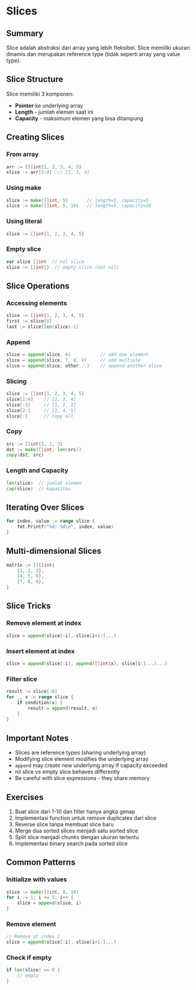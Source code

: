 # Slices

## Summary
Slice adalah abstraksi dari array yang lebih fleksibel. Slice memiliki ukuran dinamis dan merupakan reference type (tidak seperti array yang value type).

## Slice Structure
Slice memiliki 3 komponen:
- **Pointer** ke underlying array
- **Length** - jumlah elemen saat ini
- **Capacity** - maksimum elemen yang bisa ditampung

## Creating Slices

### From array
```go
arr := [5]int{1, 2, 3, 4, 5}
slice := arr[1:4]  // [2, 3, 4]
```

### Using make
```go
slice := make([]int, 5)       // length=5, capacity=5
slice := make([]int, 5, 10)   // length=5, capacity=10
```

### Using literal
```go
slice := []int{1, 2, 3, 4, 5}
```

### Empty slice
```go
var slice []int  // nil slice
slice := []int{}  // empty slice (not nil)
```

## Slice Operations

### Accessing elements
```go
slice := []int{1, 2, 3, 4, 5}
first := slice[0]
last := slice[len(slice)-1]
```

### Append
```go
slice = append(slice, 6)           // add one element
slice = append(slice, 7, 8, 9)     // add multiple
slice = append(slice, other...)    // append another slice
```

### Slicing
```go
slice := []int{1, 2, 3, 4, 5}
slice[1:4]    // [2, 3, 4]
slice[:3]     // [1, 2, 3]
slice[2:]     // [3, 4, 5]
slice[:]      // copy all
```

### Copy
```go
src := []int{1, 2, 3}
dst := make([]int, len(src))
copy(dst, src)
```

### Length and Capacity
```go
len(slice)  // jumlah elemen
cap(slice)  // kapasitas
```

## Iterating Over Slices
```go
for index, value := range slice {
    fmt.Printf("%d: %d\n", index, value)
}
```

## Multi-dimensional Slices
```go
matrix := [][]int{
    {1, 2, 3},
    {4, 5, 6},
    {7, 8, 9},
}
```

## Slice Tricks

### Remove element at index
```go
slice = append(slice[:i], slice[i+1:]...)
```

### Insert element at index
```go
slice = append(slice[:i], append([]int{x}, slice[i:]...)...)
```

### Filter slice
```go
result := slice[:0]
for _, v := range slice {
    if condition(v) {
        result = append(result, v)
    }
}
```

## Important Notes
- Slices are reference types (sharing underlying array)
- Modifying slice element modifies the underlying array
- `append` may create new underlying array if capacity exceeded
- nil slice vs empty slice behaves differently
- Be careful with slice expressions - they share memory

## Exercises

1. Buat slice dari 1-10 dan filter hanya angka genap
2. Implementasi function untuk remove duplicates dari slice
3. Reverse slice tanpa membuat slice baru
4. Merge dua sorted slices menjadi satu sorted slice
5. Split slice menjadi chunks dengan ukuran tertentu
6. Implementasi binary search pada sorted slice

## Common Patterns

### Initialize with values
```go
slice := make([]int, 0, 10)
for i := 1; i <= 5; i++ {
    slice = append(slice, i)
}
```

### Remove element
```go
// Remove at index i
slice = append(slice[:i], slice[i+1:]...)
```

### Check if empty
```go
if len(slice) == 0 {
    // empty
}
```